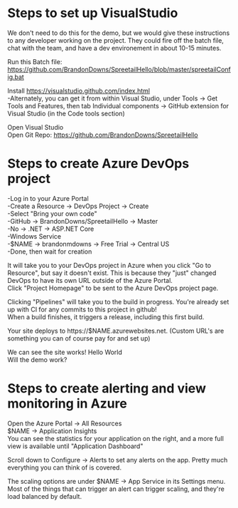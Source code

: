 ﻿Steps to set up VisualStudio
============================
We don't need to do this for the demo, but we would give these instructions to any developer working on the project. They could fire off the batch file, chat with the team, and have a dev environement in about 10-15 minutes.

Run this Batch file:
https://github.com/BrandonDowns/SpreetailHello/blob/master/spreetailConfig.bat

Install https://visualstudio.github.com/index.html
<br />-Alternately, you can get it from within Visual Studio, under Tools -> Get Tools and Features, then tab Individual components -> GitHub extension for Visual Studio (in the Code tools section)

Open Visual Studio
<br />Open Git Repo: https://github.com/BrandonDowns/SpreetailHello



Steps to create Azure DevOps project
====================================


-Log in to your Azure Portal
<br />-Create a Resource -> DevOps Project -> Create
<br />-Select "Bring your own code"
<br />-GitHub -> BrandonDowns/SpreetailHello -> Master
<br />-No -> .NET -> ASP.NET Core
<br />-Windows Service
<br />-$NAME -> brandonmdowns -> Free Trial -> Central US
<br />-Done, then wait for creation

It will take you to your DevOps project in Azure when you click "Go to Resource", but say it doesn't exist. This is because they "just" changed DevOps to have its own URL outside of the Azure Portal.
<br />Click "Project Homepage" to be sent to the Azure DevOps project page.

Clicking "Pipelines" will take you to the build in progress. You're already set up with CI for any commits to this project in github! 
<br />When a build finishes, it triggers a release, including this first build.

Your site deploys to https://$NAME.azurewebsites.net. (Custom URL's are something you can of course pay for and set up)

We can see the site works!  Hello World
<br /> Will the demo work?


Steps to create alerting and view monitoring in Azure
=====================================================

Open the Azure Portal -> All Resources
<br />$NAME -> Application Insights
<br />You can see the statistics for your application on the right, and a more full view is available until "Application Dashboard"

Scroll down to Configure -> Alerts to set any alerts on the app.  Pretty much everything you can think of is covered.

The scaling options are under $NAME -> App Service in its Settings menu.  Most of the things that can trigger an alert can trigger scaling, and they're load balanced by default.


